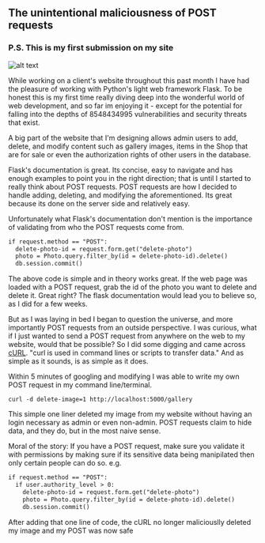 ## The unintentional maliciousness of POST requests
### P.S. This is my first submission on my site

![alt text](https://www.google.com/url?sa=i&source=images&cd=&cad=rja&uact=8&ved=2ahUKEwj__9-d5-XgAhVM5IMKHUaWC_UQjRx6BAgBEAU&url=https%3A%2F%2Fgiphy.com%2Fgifs%2Fscooby-doo-scared-eomy8S00ljwjK&psig=AOvVaw3EIfqQlRPT6qF4uTIFipod&ust=1551696816368401)

While working on a client's website throughout this past month I have had the pleasure of working with Python's light web framework Flask. To be honest this is my first time really diving deep into the wonderful world of web development, and so far im enjoying it - except for the potential for falling into the depths of 8548434995 vulnerabilities and security threats that exist.

A big part of the website that I'm designing allows admin users to add, delete, and modify content such as gallery images, items in the Shop that are for sale or even the authorization rights of other users in the database.

Flask's documentation is great. Its concise, easy to navigate and has enough examples to point you in the right direction; that is until I started to really think about POST requests.
POST requests are how I decided to handle adding, deleting, and modifying the aforementioned. Its great because its done on the server side and relatively easy.

Unfortunately what Flask's documentation don't mention is the importance of validating from who the POST requests come from.

```markdown
if request.method == "POST":
  delete-photo-id = request.form.get("delete-photo")
  photo = Photo.query.filter_by(id = delete-photo-id).delete()
  db.session.commit()
```

The above code is simple and in theory works great.
If the web page was loaded with a POST request, grab the id of the photo you want to delete and delete it.
Great right? 
The flask documentation would lead you to believe so, as I did for a few weeks.

But as I was laying in bed I began to question the universe, and more importantly POST requests from an outside perspective. I was curious, what if I just wanted to send a POST request from anywhere on the web to my website, would that be possible?
So I did some digging and came across [cURL](https://curl.haxx.se/). "curl is used in command lines or scripts to transfer data." And as simple as it sounds, is as simple as it does.

Within 5 minutes of googling and modifying I was able to write my own POST request in my command line/terminal.

~~~
curl -d delete-image=1 http://localhost:5000/gallery
~~~

This simple one liner deleted my image from my website without having an login necessary as admin or even non-admin.
POST requests claim to hide data, and they do, but in the most naive sense.

Moral of the story: If you have a POST request, make sure you validate it with permissions by making sure if its sensitive data being manipilated then only certain people can do so.
e.g.

```markdown
if request.method == "POST":
  if user.authority_level > 0:
    delete-photo-id = request.form.get("delete-photo")
    photo = Photo.query.filter_by(id = delete-photo-id).delete()
    db.session.commit()
```

After adding that one line of code, the cURL no longer maliciouslly deleted my image and my POST was now safe



